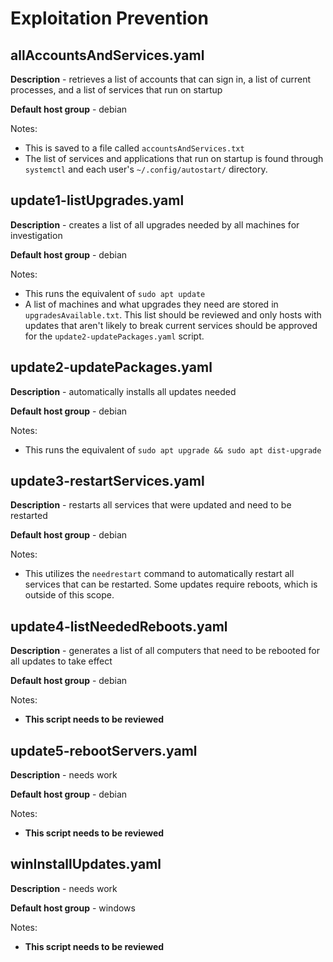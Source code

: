# Exploitation Prevention

## allAccountsAndServices.yaml
**Description** - retrieves a list of accounts that can sign in, a list of current processes, and a list of services that run on startup

**Default host group** - debian

Notes:
* This is saved to a file called `accountsAndServices.txt`
* The list of services and applications that run on startup is found through `systemctl` and each user's `~/.config/autostart/` directory.

## update1-listUpgrades.yaml
**Description** - creates a list of all upgrades needed by all machines for investigation

**Default host group** - debian

Notes:
* This runs the equivalent of `sudo apt update`
* A list of machines and what upgrades they need are stored in `upgradesAvailable.txt`. This list should be reviewed and only hosts with updates that aren't likely to break current services should be approved for the `update2-updatePackages.yaml` script.

## update2-updatePackages.yaml
**Description** - automatically installs all updates needed

**Default host group** - debian

Notes:
* This runs the equivalent of `sudo apt upgrade && sudo apt dist-upgrade`

## update3-restartServices.yaml
**Description** - restarts all services that were updated and need to be restarted

**Default host group** - debian

Notes:
* This utilizes the `needrestart` command to automatically restart all services that can be restarted. Some updates require reboots, which is outside of this scope.

## update4-listNeededReboots.yaml
**Description** - generates a list of all computers that need to be rebooted for all updates to take effect

**Default host group** - debian

Notes:
* **This script needs to be reviewed**

## update5-rebootServers.yaml
**Description** - needs work

**Default host group** - debian

Notes:
* **This script needs to be reviewed**

## winInstallUpdates.yaml
**Description** - needs work

**Default host group** - windows

Notes:
* **This script needs to be reviewed**
